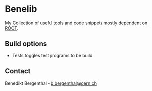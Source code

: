 # Benelib

My Collection of useful tools and code snippets mostly dependent on [ROOT](http://root.cern.ch "ROOT"). 

## Build options

* Tests toggles test programs to be build

## Contact

Benedikt Bergenthal - [b.bergenthal@cern.ch](b.bergenthal@cern.ch)
